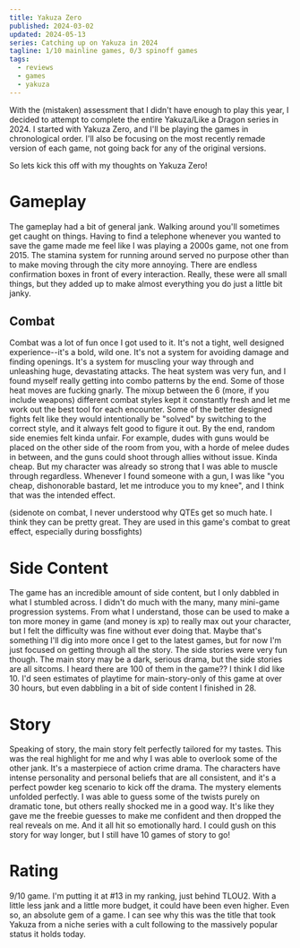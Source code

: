 ```yaml
---
title: Yakuza Zero
published: 2024-03-02
updated: 2024-05-13
series: Catching up on Yakuza in 2024
tagline: 1/10 mainline games, 0/3 spinoff games
tags:
  - reviews
  - games
  - yakuza
---
```


With the (mistaken) assessment that I didn't have enough to play this year, I
decided to attempt to complete the entire Yakuza/Like a Dragon series in 2024. I
started with Yakuza Zero, and I'll be playing the games in chronological order.
I'll also be focusing on the most recently remade version of each game, not
going back for any of the original versions.

So lets kick this off with my thoughts on Yakuza Zero!

# Gameplay

The gameplay had a bit of general jank. Walking around you'll sometimes get
caught on things. Having to find a telephone whenever you wanted to save the
game made me feel like I was playing a 2000s game, not one from 2015. The
stamina system for running around served no purpose other than to make moving
through the city more annoying. There are endless confirmation boxes in front of
every interaction. Really, these were all small things, but they added up to
make almost everything you do just a little bit janky.

## Combat

Combat was a lot of fun once I got used to it. It's not a tight, well designed
experience--it's a bold, wild one. It's not a system for avoiding damage and
finding openings. It's a system for muscling your way through and unleashing
huge, devastating attacks. The heat system was very fun, and I found myself
really getting into combo patterns by the end. Some of those heat moves are
fucking gnarly. The mixup between the 6 (more, if you include weapons) different
combat styles kept it constantly fresh and let me work out the best tool for
each encounter. Some of the better designed fights felt like they would
intentionally be "solved" by switching to the correct style, and it always felt
good to figure it out. By the end, random side enemies felt kinda unfair. For
example, dudes with guns would be placed on the other side of the room from you,
with a horde of melee dudes in between, and the guns could shoot through allies
without issue. Kinda cheap. But my character was already so strong that I was
able to muscle through regardless. Whenever I found someone with a gun, I was
like "you cheap, dishonorable bastard, let me introduce you to my knee", and I
think that was the intended effect.

(sidenote on combat, I never understood why QTEs get so much hate. I think they
can be pretty great. They are used in this game's combat to great effect,
especially during bossfights)

# Side Content

The game has an incredible amount of side content, but I only dabbled in what I
stumbled across. I didn't do much with the many, many mini-game progression
systems. From what I understand, those can be used to make a ton more money in
game (and money is xp) to really max out your character, but I felt the
difficulty was fine without ever doing that. Maybe that's something I'll dig
into more once I get to the latest games, but for now I'm just focused on
getting through all the story. The side stories were very fun though. The main
story may be a dark, serious drama, but the side stories are all sitcoms. I
heard there are 100 of them in the game?? I think I did like 10. I'd seen
estimates of playtime for main-story-only of this game at over 30 hours, but
even dabbling in a bit of side content I finished in 28.

# Story

Speaking of story, the main story felt perfectly tailored for my tastes. This
was the real highlight for me and why I was able to overlook some of the other
jank. It's a masterpiece of action crime drama. The characters have intense
personality and personal beliefs that are all consistent, and it's a perfect
powder keg scenario to kick off the drama. The mystery elements unfolded
perfectly. I was able to guess some of the twists purely on dramatic tone, but
others really shocked me in a good way. It's like they gave me the freebie
guesses to make me confident and then dropped the real reveals on me. And it all
hit so emotionally hard. I could gush on this story for way longer, but I still
have 10 games of story to go!

# Rating

9/10 game. I'm putting it at #13 in my ranking, just behind TLOU2. With a little
less jank and a little more budget, it could have been even higher. Even so, an
absolute gem of a game. I can see why this was the title that took Yakuza from a
niche series with a cult following to the massively popular status it holds
today.
